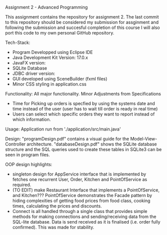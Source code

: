 Assignment 2 - Advanced Programming

This assignment contains the repository for assignment 2. The last commit to this repository should be considered my submission for assginment and following the submission and succesful completion of this course I will also port this code to my own personal GitHub repository.

Tech-Stack:
- Program Developped using Eclipse IDE
- Java Development Kit Version: 17.0.x
- JavaFX version:
- SQLite Database
- JDBC driver version:
- GUI developed using SceneBuilder (fxml files)
- Minor CSS styling in application.css

Functionality:
All major functionality. Minor Adjustments from Specifications
- Time for Picking up orders is specfied by using the systems date and time instead of the user (user has to wait till order is ready in real time)
- Users can select which specific orders they want to report instead of which information.

Usage:
Application run from 
'./application/src/main.java'


Design:
"programDesign.pdf" contains a visual guide for the Model-View-Controller architecture.
"databaseDesign.pdf" shows the SQLite database structure and the SQL queries used to create these tables in SQLite3 can be seen in program files.

OOP design highlights:
- singleton design for AppService interface that is implemented by fetches one recurrent User, Order, Kitchen and PointOfService as required.
- (TO EDIT) make Restaurant Interface that implements a PointOfService, and Kitchen??? PointOfService demonstrates the Facade pattern by hiding complexities of getting food prices from food class, cooking times, calculating the prices and discounts.
- Connect is all handled through a single class that provides simple methods for making connections and sending/receiving data from the SQL-lite database. Data is send received as it is finalised (i.e. order fully confirmed). This was made for stability.




